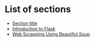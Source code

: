 # List of sections

- [Section title](filename.md)
- [Introduction to Flask](flask.md)
- [Web Scrapping Using Beautiful Soup](beautifulsoup.md)
